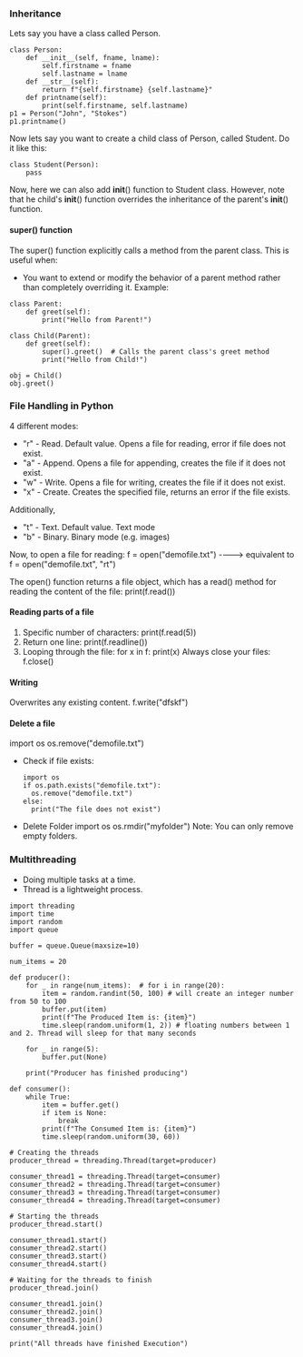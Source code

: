 ### Inheritance
Lets say you have a class called Person.
```
class Person:
    def __init__(self, fname, lname):
        self.firstname = fname
        self.lastname = lname
    def __str__(self):
        return f"{self.firstname} {self.lastname}"
    def printname(self):
        print(self.firstname, self.lastname)
p1 = Person("John", "Stokes")
p1.printname()
```
Now lets say you want to create a child class of Person, called Student.
Do it like this: 
```
class Student(Person):
    pass
```
Now, here we can also add __init__() function to Student class. However, note that he child's __init__() function overrides the inheritance of the parent's __init__() function.

#### super() function
The super() function explicitly calls a method from the parent class. This is useful when:
- You want to extend or modify the behavior of a parent method rather than completely overriding it. Example: 
```
class Parent:
    def greet(self):
        print("Hello from Parent!")

class Child(Parent):
    def greet(self):
        super().greet()  # Calls the parent class's greet method
        print("Hello from Child!")

obj = Child()
obj.greet()
```

### File Handling in Python
4 different modes:
- "r" - Read. Default value. Opens a file for reading, error if file does not exist.
- "a" - Append. Opens a file for appending, creates the file if it does not exist.
- "w" - Write. Opens a file for writing, creates the file if it does not exist. 
- "x" - Create. Creates the specified file, returns an error if the file exists.

Additionally, 
  - "t" - Text. Default value. Text mode
  - "b" - Binary. Binary mode (e.g. images)

  Now, to open a file for reading:
  f = open("demofile.txt")   ----> equivalent to f = open("demofile.txt", "rt")

  The open() function returns a file object, which has a read() method for reading the content of the file:
  print(f.read())

  #### Reading parts of a file
  1. Specific number of characters: print(f.read(5))
  2. Return one line: print(f.readline())
  3. Looping through the file: for x in f: print(x)
Always close your files: f.close()

#### Writing
Overwrites any existing content.
f.write("dfskf")

#### Delete a file
import os
os.remove("demofile.txt")

- Check if file exists:
  ```
  import os
  if os.path.exists("demofile.txt"):
    os.remove("demofile.txt")
  else:
    print("The file does not exist")
  ```
- Delete Folder
  import os
  os.rmdir("myfolder")
Note: You can only remove empty folders.

### Multithreading
- Doing multiple tasks at a time.
- Thread is a lightweight process.
```
import threading
import time
import random
import queue
 
buffer = queue.Queue(maxsize=10)
 
num_items = 20
 
def producer():
    for _ in range(num_items):  # for i in range(20):
        item = random.randint(50, 100) # will create an integer number from 50 to 100
        buffer.put(item)
        print(f"The Produced Item is: {item}")
        time.sleep(random.uniform(1, 2)) # floating numbers between 1 and 2. Thread will sleep for that many seconds
 
    for _ in range(5):
        buffer.put(None)
 
    print("Producer has finished producing")
 
def consumer():
    while True:
        item = buffer.get()
        if item is None:
            break
        print(f"The Consumed Item is: {item}")
        time.sleep(random.uniform(30, 60))
 
# Creating the threads
producer_thread = threading.Thread(target=producer)
 
consumer_thread1 = threading.Thread(target=consumer)
consumer_thread2 = threading.Thread(target=consumer)
consumer_thread3 = threading.Thread(target=consumer)
consumer_thread4 = threading.Thread(target=consumer)
 
# Starting the threads
producer_thread.start()
 
consumer_thread1.start()
consumer_thread2.start()
consumer_thread3.start()
consumer_thread4.start()
 
# Waiting for the threads to finish
producer_thread.join()
 
consumer_thread1.join()
consumer_thread2.join()
consumer_thread3.join()
consumer_thread4.join()
 
print("All threads have finished Execution")
    
```



